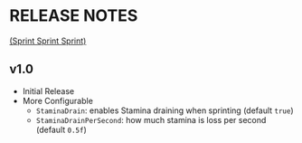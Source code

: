# RELEASE NOTES 
[(Sprint Sprint Sprint)]()

## v1.0
- Initial Release
- More Configurable
  - ```StaminaDrain```: enables Stamina draining when sprinting (default ```true```)
  - ```StaminaDrainPerSecond```: how much stamina is loss per second (default ```0.5f```)